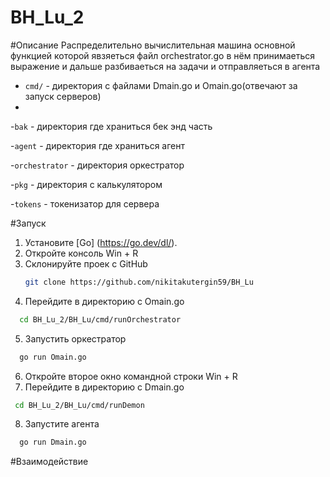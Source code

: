 # BH_Lu_2

#Описание
Распределительно вычислительная машина основной функцией которой явзяеться файл orchestrator.go в нём принимаеться выражение и дальше разбиваеться на задачи и отправляеться в агента
- `cmd/` - директория с файлами Dmain.go и Omain.go(отвечают за запуск серверов)
- 
-`bak` - директория где храниться бек энд часть

  -`agent` - директория где храниться агент
  
  -`orchestrator` - директория оркестратор
  
  -`pkg` - директория с калькулятором
  
  -`tokens` - токенизатор для сервера

#Запуск
1. Установите [Go] (https://go.dev/dl/).
2. Откройте консоль
Win + R
3. Склонируйте проек с GitHub
    ```bash
    git clone https://github.com/nikitakutergin59/BH_Lu
    ```
4. Перейдите в директорию с Omain.go
```bash
  cd BH_Lu_2/BH_Lu/cmd/runOrchestrator
```
5. Запустить оркестратор
```bash
  go run Omain.go
```
6. Откройте второе окно командной строки
Win + R
7. Перейдите в директорию с Dmain.go
```bash
 cd BH_Lu_2/BH_Lu/cmd/runDemon
```
8. Запустите агента
```bash
  go run Dmain.go
```

#Взаимодействие


    
